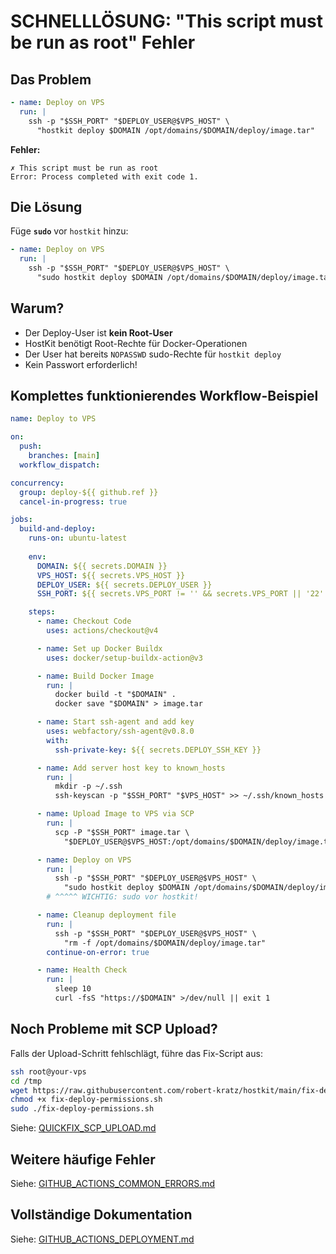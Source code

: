 # SCHNELLLÖSUNG: "This script must be run as root" Fehler

## Das Problem

```yaml
- name: Deploy on VPS
  run: |
    ssh -p "$SSH_PORT" "$DEPLOY_USER@$VPS_HOST" \
      "hostkit deploy $DOMAIN /opt/domains/$DOMAIN/deploy/image.tar"
```

**Fehler:**
```
✗ This script must be run as root
Error: Process completed with exit code 1.
```

## Die Lösung

Füge **`sudo`** vor `hostkit` hinzu:

```yaml
- name: Deploy on VPS
  run: |
    ssh -p "$SSH_PORT" "$DEPLOY_USER@$VPS_HOST" \
      "sudo hostkit deploy $DOMAIN /opt/domains/$DOMAIN/deploy/image.tar"
```

## Warum?

- Der Deploy-User ist **kein Root-User**
- HostKit benötigt Root-Rechte für Docker-Operationen
- Der User hat bereits `NOPASSWD` sudo-Rechte für `hostkit deploy`
- Kein Passwort erforderlich!

## Komplettes funktionierendes Workflow-Beispiel

```yaml
name: Deploy to VPS

on:
  push:
    branches: [main]
  workflow_dispatch:

concurrency:
  group: deploy-${{ github.ref }}
  cancel-in-progress: true

jobs:
  build-and-deploy:
    runs-on: ubuntu-latest
    
    env:
      DOMAIN: ${{ secrets.DOMAIN }}
      VPS_HOST: ${{ secrets.VPS_HOST }}
      DEPLOY_USER: ${{ secrets.DEPLOY_USER }}
      SSH_PORT: ${{ secrets.VPS_PORT != '' && secrets.VPS_PORT || '22' }}

    steps:
      - name: Checkout Code
        uses: actions/checkout@v4

      - name: Set up Docker Buildx
        uses: docker/setup-buildx-action@v3

      - name: Build Docker Image
        run: |
          docker build -t "$DOMAIN" .
          docker save "$DOMAIN" > image.tar

      - name: Start ssh-agent and add key
        uses: webfactory/ssh-agent@v0.8.0
        with:
          ssh-private-key: ${{ secrets.DEPLOY_SSH_KEY }}

      - name: Add server host key to known_hosts
        run: |
          mkdir -p ~/.ssh
          ssh-keyscan -p "$SSH_PORT" "$VPS_HOST" >> ~/.ssh/known_hosts

      - name: Upload Image to VPS via SCP
        run: |
          scp -P "$SSH_PORT" image.tar \
            "$DEPLOY_USER@$VPS_HOST:/opt/domains/$DOMAIN/deploy/image.tar"

      - name: Deploy on VPS
        run: |
          ssh -p "$SSH_PORT" "$DEPLOY_USER@$VPS_HOST" \
            "sudo hostkit deploy $DOMAIN /opt/domains/$DOMAIN/deploy/image.tar"
        # ^^^^^ WICHTIG: sudo vor hostkit!

      - name: Cleanup deployment file
        run: |
          ssh -p "$SSH_PORT" "$DEPLOY_USER@$VPS_HOST" \
            "rm -f /opt/domains/$DOMAIN/deploy/image.tar"
        continue-on-error: true

      - name: Health Check
        run: |
          sleep 10
          curl -fsS "https://$DOMAIN" >/dev/null || exit 1
```

## Noch Probleme mit SCP Upload?

Falls der Upload-Schritt fehlschlägt, führe das Fix-Script aus:

```bash
ssh root@your-vps
cd /tmp
wget https://raw.githubusercontent.com/robert-kratz/hostkit/main/fix-deploy-permissions.sh
chmod +x fix-deploy-permissions.sh
sudo ./fix-deploy-permissions.sh
```

Siehe: [QUICKFIX_SCP_UPLOAD.md](./QUICKFIX_SCP_UPLOAD.md)

## Weitere häufige Fehler

Siehe: [GITHUB_ACTIONS_COMMON_ERRORS.md](./GITHUB_ACTIONS_COMMON_ERRORS.md)

## Vollständige Dokumentation

Siehe: [GITHUB_ACTIONS_DEPLOYMENT.md](./GITHUB_ACTIONS_DEPLOYMENT.md)

